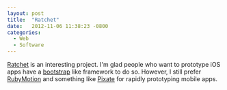 ```yaml
---
layout: post
title:  "Ratchet"
date:   2012-11-06 11:38:23 -0800
categories:
  - Web
  - Software
---
```


 [Ratchet](http://maker.github.com/ratchet/)  is an interesting project. I'm glad people who want to prototype iOS apps have a  [bootstrap](http://twitter.github.com/bootstrap/)  like framework to do so. However, I still prefer  [RubyMotion](http://www.rubymotion.com)  and something like  [Pixate](http://www.pixate.com)  for rapidly prototyping mobile apps.
